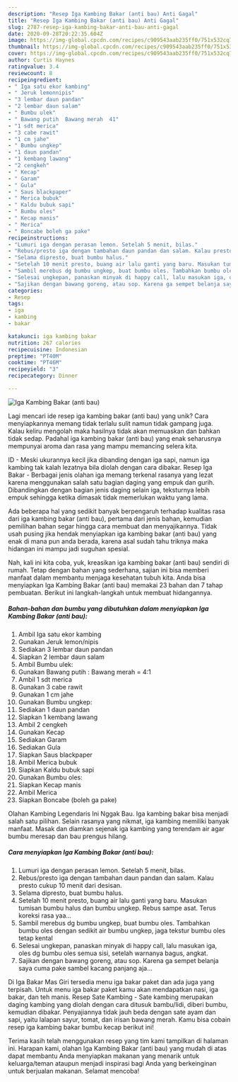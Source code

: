 ```yaml
---
description: "Resep Iga Kambing Bakar (anti bau) Anti Gagal"
title: "Resep Iga Kambing Bakar (anti bau) Anti Gagal"
slug: 2787-resep-iga-kambing-bakar-anti-bau-anti-gagal
date: 2020-09-28T20:22:35.604Z
image: https://img-global.cpcdn.com/recipes/c909543aab235ff0/751x532cq70/iga-kambing-bakar-anti-bau-foto-resep-utama.jpg
thumbnail: https://img-global.cpcdn.com/recipes/c909543aab235ff0/751x532cq70/iga-kambing-bakar-anti-bau-foto-resep-utama.jpg
cover: https://img-global.cpcdn.com/recipes/c909543aab235ff0/751x532cq70/iga-kambing-bakar-anti-bau-foto-resep-utama.jpg
author: Curtis Haynes
ratingvalue: 3.4
reviewcount: 8
recipeingredient:
- " Iga satu ekor kambing"
- " Jeruk lemonnipis"
- "3 lembar daun pandan"
- "2 lembar daun salam"
- " Bumbu ulek"
- " Bawang putih  Bawang merah  41"
- "1 sdt merica"
- "3 cabe rawit"
- "1 cm jahe"
- " Bumbu ungkep"
- "1 daun pandan"
- "1 kembang lawang"
- "2 cengkeh"
- " Kecap"
- " Garam"
- " Gula"
- " Saus blackpaper"
- " Merica bubuk"
- " Kaldu bubuk sapi"
- " Bumbu oles"
- " Kecap manis"
- " Merica"
- " Boncabe boleh ga pake"
recipeinstructions:
- "Lumuri iga dengan perasan lemon. Setelah 5 menit, bilas."
- "Rebus/presto iga dengan tambahan daun pandan dan salam. Kalau presto cukup 10 menit dari desisan."
- "Selama dipresto, buat bumbu halus."
- "Setelah 10 menit presto, buang air lalu ganti yang baru. Masukan tumisan bumbu halus dan bumbu ungkep. Rebus sampe asat. Terus koreksi rasa yaa..."
- "Sambil merebus dg bumbu ungkep, buat bumbu oles. Tambahkan bumbu oles dengan sedikit air bumbu ungkep, jaga tekstur bumbu oles tetap kental"
- "Selesai ungkepan, panaskan minyak di happy call, lalu masukan iga, oles dg bumbu oles semua sisi, setelah warnanya bagus, angkat."
- "Sajikan dengan bawang goreng, atau sop. Karena ga sempet belanja saya cuma pake sambel kacang panjang aja..."
categories:
- Resep
tags:
- iga
- kambing
- bakar

katakunci: iga kambing bakar 
nutrition: 267 calories
recipecuisine: Indonesian
preptime: "PT40M"
cooktime: "PT46M"
recipeyield: "3"
recipecategory: Dinner

---
```



![Iga Kambing Bakar (anti bau)](https://img-global.cpcdn.com/recipes/c909543aab235ff0/751x532cq70/iga-kambing-bakar-anti-bau-foto-resep-utama.jpg)

Lagi mencari ide resep iga kambing bakar (anti bau) yang unik? Cara menyiapkannya memang tidak terlalu sulit namun tidak gampang juga. Kalau keliru mengolah maka hasilnya tidak akan memuaskan dan bahkan tidak sedap. Padahal iga kambing bakar (anti bau) yang enak seharusnya mempunyai aroma dan rasa yang mampu memancing selera kita.

ID - Meski ukurannya kecil jika dibanding dengan iga sapi, namun iga kambing tak kalah lezatnya bila diolah dengan cara dibakar. Resep Iga Bakar - Berbagai jenis olahan iga memang terkenal rasanya yang lezat karena menggunakan salah satu bagian daging yang empuk dan gurih. Dibandingkan dengan bagian jenis daging selain iga, teksturnya lebih empuk sehingga ketika dimasak tidak memerlukan waktu yang lama.

Ada beberapa hal yang sedikit banyak berpengaruh terhadap kualitas rasa dari iga kambing bakar (anti bau), pertama dari jenis bahan, kemudian pemilihan bahan segar hingga cara membuat dan menyajikannya. Tidak usah pusing jika hendak menyiapkan iga kambing bakar (anti bau) yang enak di mana pun anda berada, karena asal sudah tahu triknya maka hidangan ini mampu jadi suguhan spesial.


Nah, kali ini kita coba, yuk, kreasikan iga kambing bakar (anti bau) sendiri di rumah. Tetap dengan bahan yang sederhana, sajian ini bisa memberi manfaat dalam membantu menjaga kesehatan tubuh kita. Anda bisa menyiapkan Iga Kambing Bakar (anti bau) memakai 23 bahan dan 7 tahap pembuatan. Berikut ini langkah-langkah untuk membuat hidangannya.

<!--inarticleads1-->

##### Bahan-bahan dan bumbu yang dibutuhkan dalam menyiapkan Iga Kambing Bakar (anti bau):

1. Ambil  Iga satu ekor kambing
1. Gunakan  Jeruk lemon/nipis
1. Sediakan 3 lembar daun pandan
1. Siapkan 2 lembar daun salam
1. Ambil  Bumbu ulek:
1. Gunakan  Bawang putih : Bawang merah = 4:1
1. Ambil 1 sdt merica
1. Gunakan 3 cabe rawit
1. Gunakan 1 cm jahe
1. Gunakan  Bumbu ungkep:
1. Sediakan 1 daun pandan
1. Siapkan 1 kembang lawang
1. Ambil 2 cengkeh
1. Gunakan  Kecap
1. Sediakan  Garam
1. Sediakan  Gula
1. Siapkan  Saus blackpaper
1. Ambil  Merica bubuk
1. Siapkan  Kaldu bubuk sapi
1. Gunakan  Bumbu oles:
1. Siapkan  Kecap manis
1. Ambil  Merica
1. Siapkan  Boncabe (boleh ga pake)


Olahan Kambing Legendaris Ini Nggak Bau. Iga kambing bakar bisa menjadi salah satu pilihan. Selain rasanya yang nikmat, iga kambing memiliki banyak manfaat. Masak dan diamkan sejenak iga kambing yang terendam air agar bumbu meresap dan bau prengus hilang. 

<!--inarticleads2-->

##### Cara menyiapkan Iga Kambing Bakar (anti bau):

1. Lumuri iga dengan perasan lemon. Setelah 5 menit, bilas.
1. Rebus/presto iga dengan tambahan daun pandan dan salam. Kalau presto cukup 10 menit dari desisan.
1. Selama dipresto, buat bumbu halus.
1. Setelah 10 menit presto, buang air lalu ganti yang baru. Masukan tumisan bumbu halus dan bumbu ungkep. Rebus sampe asat. Terus koreksi rasa yaa...
1. Sambil merebus dg bumbu ungkep, buat bumbu oles. Tambahkan bumbu oles dengan sedikit air bumbu ungkep, jaga tekstur bumbu oles tetap kental
1. Selesai ungkepan, panaskan minyak di happy call, lalu masukan iga, oles dg bumbu oles semua sisi, setelah warnanya bagus, angkat.
1. Sajikan dengan bawang goreng, atau sop. Karena ga sempet belanja saya cuma pake sambel kacang panjang aja...


Di Iga Bakar Mas Giri tersedia menu iga bakar paket dan ada juga yang terpisah. Untuk menu iga bakar paket kamu akan mendapatkan nasi, iga bakar, dan teh manis. Resep Sate Kambing - Sate kambing merupakan daging kambing yang diolah dengan cara ditusuk bambu/lidi, diberi bumbu, kemudian dibakar. Penyajiannya tidak jauh beda dengan sate ayam dan sapi, yaitu lalapan sayur, tomat, dan irisan bawang merah. Kamu bisa cobain resep iga kambing bakar bumbu kecap berikut ini! 

Terima kasih telah menggunakan resep yang tim kami tampilkan di halaman ini. Harapan kami, olahan Iga Kambing Bakar (anti bau) yang mudah di atas dapat membantu Anda menyiapkan makanan yang menarik untuk keluarga/teman ataupun menjadi inspirasi bagi Anda yang berkeinginan untuk berjualan makanan. Selamat mencoba!
